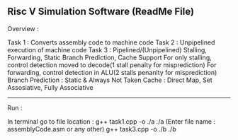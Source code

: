 Risc V Simulation Software (ReadMe File)
----------------------------------------------------------
Overview :

Task 1 : Converts assembly code to machine code
Task 2 : Unpipelined execution of machine code
Task 3 : Pipelined/(Unpipelined) Stalling, Forwarding, Static Branch Prediction, Cache Support 
For only stalling, control detection moved to decode(1 stall penalty for misprediction)
For forwarding, control detection in ALU(2 stalls penanlty for misprediction)
Branch Prediction : Static & Always Not Taken
Cache : Direct Map, Set Assosiative, Fully Associative

----------------------------------------------------------
Run :

In terminal go to file location :
g++ task1.cpp -o ./a
./a
(Enter file name : assemblyCode.asm or any other)
g++ task3.cpp -o ./b
./b
